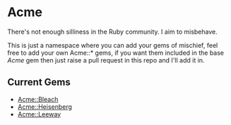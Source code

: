 # Acme

There's not enough silliness in the Ruby community.  I aim to misbehave.

This is just a namespace where you can add your gems of mischief, feel free to
add your own Acme::* gems, if you want them included in the base _Acme_ gem then
just raise a pull request in this repo and I'll add it in.

## Current Gems

 * [Acme::Bleach](//github.com/smathy/acme-bleach)
 * [Acme::Heisenberg](//github.com/smathy/acme-heisenberg)
 * [Acme::Leeway](//github.com/rthbound/acme-leeway)
